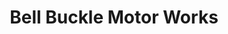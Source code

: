 ---
title: "Bell Buckle Motor Works"
url: /bell-buckle/bell-buckle-motor-works/
shop: car repair
---